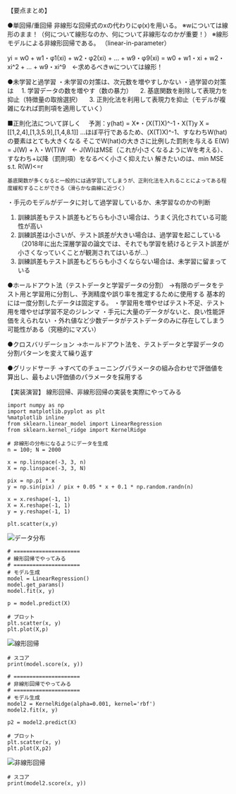 【要点まとめ】

●単回帰/重回帰
非線形な回帰式のxの代わりにφ(x)を用いる。
※wについては線形のまま！（何について線形なのか、何について非線形なのかが重要！）
※線形モデルによる非線形回帰である。
（linear-in-parameter）

yi = w0 + w1・φ1(xi) + w2・φ2(xi) + ... + w9・φ9(xi)
   = w0 + w1・xi + w2・xi^2 + ... + w9・xi^9　←求めるべきwについては線形！


●未学習と過学習
・未学習の対策は、次元数を増やすしかない
・過学習の対策は
　1. 学習データの数を増やす（数の暴力）
　2. 基底関数を削除して表現力を抑止（特徴量の取捨選択）
　3. 正則化法を利用して表現力を抑止（モデルが複雑になれば罰則項を適用していく）

  ■正則化法について詳しく
  　予測：y(hat) = X*・(X(T)X)^-1・X(T)y
        X = [[1,2,4],[1,3,5.9],[1,4,8.1]] …ほぼ平行であるため、(X(T)X)^-1、すなわちW(hat)の要素はとても大きくなる
        そこでW(hat)の大きさに比例した罰則を与える
        E(W) = J(W) + λ・W(T)W　← J(W)はMSE（これが小さくなるようにWを考える）、すなわち+以降（罰則項）をなるべく小さく抑えたい
        解きたいのは、min MSE s.t. R(W)<=r

    基底関数が多くなると一般的には過学習してしまうが、正則化法を入れることによってある程度緩和することができる（滑らかな曲線に近づく）

・手元のモデルがデータに対して過学習しているか、未学習なのかの判断
  1. 訓練誤差もテスト誤差もどちらも小さい場合は、うまく汎化されている可能性が高い
  2. 訓練誤差は小さいが、テスト誤差が大きい場合は、過学習を起こしている
  （2018年に出た深層学習の論文では、それでも学習を続けるとテスト誤差が小さくなっていくことが観測されてはいるが…）
  3. 訓練誤差もテスト誤差もどちらも小さくならない場合は、未学習に留まっている

●ホールドアウト法（テストデータと学習データの分割）
→有限のデータをテスト用と学習用に分割し、予測精度や誤り率を推定するために使用する
  基本的には一度分割したデータは固定する。
  ・学習用を増やせばテスト不足、テスト用を増やせば学習不足のジレンマ
  ・手元に大量のデータがないと、良い性能評価をえられない
  ・外れ値など少数データがテストデータのみに存在してしまう可能性がある（究極的にマズい）

●クロスバリデーション
→ホールドアウト法を、テストデータと学習データの分割パターンを変えて繰り返す

●グリッドサーチ
→すべてのチューニングパラメータの組み合わせで評価値を算出し、最もよい評価値のパラメータを採用する


【実装演習】
線形回帰、非線形回帰の実装を実際にやってみる

```
import numpy as np
import matplotlib.pyplot as plt
%matplotlib inline
from sklearn.linear_model import LinearRegression
from sklearn.kernel_ridge import KernelRidge
```
```
# 非線形の分布になるようにデータを生成
n = 100; N = 2000

x = np.linspace(-3, 3, n)
X = np.linspace(-3, 3, N)

pix = np.pi * x
y = np.sin(pix) / pix + 0.05 * x + 0.1 * np.random.randn(n)

x = x.reshape(-1, 1)
X = X.reshape(-1, 1)
y = y.reshape(-1, 1)

plt.scatter(x,y)
```

![データ分布](/Users/masa/Downloads/plot1.png)

```
# =====================
# 線形回帰でやってみる
# =====================
# モデル生成
model = LinearRegression()
model.get_params()
model.fit(x, y)

p = model.predict(X)

# プロット
plt.scatter(x, y)
plt.plot(X,p)
```

![線形回帰](/Users/masa/Downloads/plot2.png)

```
# スコア
print(model.score(x, y))
```
```
# =====================
# 非線形回帰でやってみる
# =====================
# モデル生成
model2 = KernelRidge(alpha=0.001, kernel='rbf')
model2.fit(x, y)

p2 = model2.predict(X)

# プロット
plt.scatter(x, y)
plt.plot(X,p2)
```

![非線形回帰](/Users/masa/Downloads/plot3.png)

```
# スコア
print(model2.score(x, y))
```
